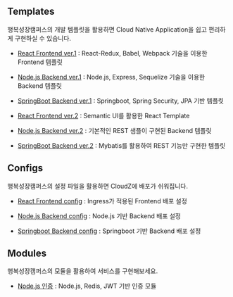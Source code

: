 ## Templates
행복성장캠퍼스의 개발 템플릿을 활용하면 Cloud Native Application을 쉽고 편리하게 구현하실 수 있습니다.

- [React Frontend ver.1](https://github.com/hitechinfo/template_frontend_react_001)
 : React-Redux, Babel, Webpack 기술을 이용한 Frontend 템플릿

- [Node.js Backend ver.1](https://github.com/hitechinfo/template_backend_node_001)
 : Node.js, Express, Sequelize 기술을 이용한 Backend 템플릿

- [SpringBoot Backend ver.1](https://github.com/hitechinfo/template_backend_springboot_001)
 : Springboot, Spring Security, JPA 기반 템플릿
 
- [React Frontend ver.2](https://github.com/hitechinfo/template_frontend_react_002)
 : Semantic UI를 활용한 React Template

- [Node.js Backend ver.2](https://github.com/hitechinfo/template_backend_node_002)
 : 기본적인 REST 샘플이 구현된 Backend 템플릿

- [SpringBoot Backend ver.2](https://github.com/hitechinfo/template_backend_springboot_002)
 : Mybatis를 활용하여 REST 기능만 구현한 템플릿
 
## Configs
행복성장캠퍼스의 설정 파일을 활용하면 CloudZ에 배포가 쉬워집니다.

- [React Frontend config](https://github.com/hitechinfo/config_frontend_react_001)
: Ingress가 적용된 Frontend 배포 설정

- [Node.js Backend config](https://github.com/hitechinfo/config_backend_node_001)
: Node.js 기반 Backend 배포 설정

- [Springboot Backend config](https://github.com/hitechinfo/config_backend_springboot_001)
: Springboot 기반 Backend 배포 설정


## Modules
행복성장캠퍼스의 모듈을 활용하여 서비스를 구현해보세요.

- [Node.js 인증](https://github.com/hitechinfo/module_auth_node_001)
 : Node.js, Redis, JWT 기반 인증 모듈
